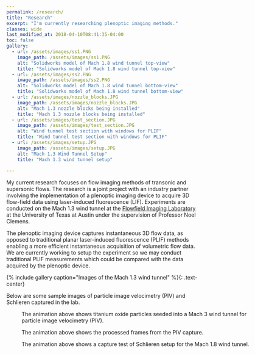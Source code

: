 ```yaml
---
permalink: /research/
title: "Research"
excerpt: "I'm currently researching plenoptic imaging methods."
classes: wide
last_modified_at: 2018-04-10T08:41:35-04:00
toc: false
gallery:
  - url: /assets/images/ss1.PNG
    image_path: /assets/images/ss1.PNG
    alt: "Solidworks model of Mach 1.8 wind tunnel top-view"
    title: "Solidworks model of Mach 1.8 wind tunnel top-view"
  - url: /assets/images/ss2.PNG
    image_path: /assets/images/ss2.PNG
    alt: "Solidworks model of Mach 1.8 wind tunnel bottom-view"
    title: "Solidworks model of Mach 1.8 wind tunnel bottom-view"
  - url: /assets/images/nozzle_blocks.JPG
    image_path: /assets/images/nozzle_blocks.JPG
    alt: "Mach 1.3 nozzle blocks being installed"
    title: "Mach 1.3 nozzle blocks being installed"
  - url: /assets/images/test_section.JPG
    image_path: /assets/images/test_section.JPG
    alt: "Wind tunnel test section with windows for PLIF"
    title: "Wind tunnel test section with windows for PLIF"
  - url: /assets/images/setup.JPG
    image_path: /assets/images/setup.JPG
    alt: "Mach 1.3 Wind Tunnel Setup"
    title: "Mach 1.3 wind tunnel setup"
    
---
```


My current research focuses on flow imaging methods of transonic and supersonic flows. The research is a joint project with an industry partner involving the implementation of a plenoptic imaging device to acquire 3D flow-field data using laser-induced fluorescence (LIF). Experiments are conducted on the Mach 1.3 wind tunnel at the [Flowfield Imaging Laboratory](http://research.ae.utexas.edu/FloImLab/) at the University of Texas at Austin under the supervision of Professor Noel Clemens.

The plenoptic imaging device captures instantaneous 3D flow data, as opposed to traditional planar laser-induced fluorescence (PLIF) methods enabling a more efficient instantaneous acquisition of volumetric flow data. We are currently working to setup the experiment so we may conduct traditional PLIF measurements which could be compared with the data acquired by the plenoptic device.

{% include gallery caption="Images of the Mach 1.3 wind tunnel" %}{: .text-center}

Below are some sample images of particle image velocimetry (PIV) and Schlieren captured in the lab. 

<figure style="width: 600px" class="align-center">
  <img src="{{ site.url }}{{ site.baseurl }}/assets/images/piv1.gif" alt="">
  <figcaption>The animation above shows titanium oxide particles seeded into a Mach 3 wind tunnel for particle image velocimetry (PIV).</figcaption>
</figure>

<figure style="width: 600px" class="align-center">
  <img src="{{ site.url }}{{ site.baseurl }}/assets/images/piv.gif" alt="">
  <figcaption>The animation above shows the processed frames from the PIV capture.</figcaption>
</figure>

<figure style="width: 600px" class="align-center">
  <img src="{{ site.url }}{{ site.baseurl }}/assets/images/schlieren1.gif" alt="">
  <figcaption>The animation above shows a capture test of Schlieren setup for the Mach 1.8 wind tunnel.
</figcaption>
</figure>
